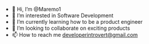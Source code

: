 - 👋 Hi, I’m @Maremo1
- 👀 I’m interested in Software Development
- 🌱 I’m currently learning how to be a product engineer
- 💞️ I’m looking to collaborate on exciting products
- 📫 How to reach me developerintrovert@gmail.com

<!---
Maremo1/Maremo1 is a ✨ special ✨ repository because its `README.md` (this file) appears on your GitHub profile.
You can click the Preview link to take a look at your changes.
--->
